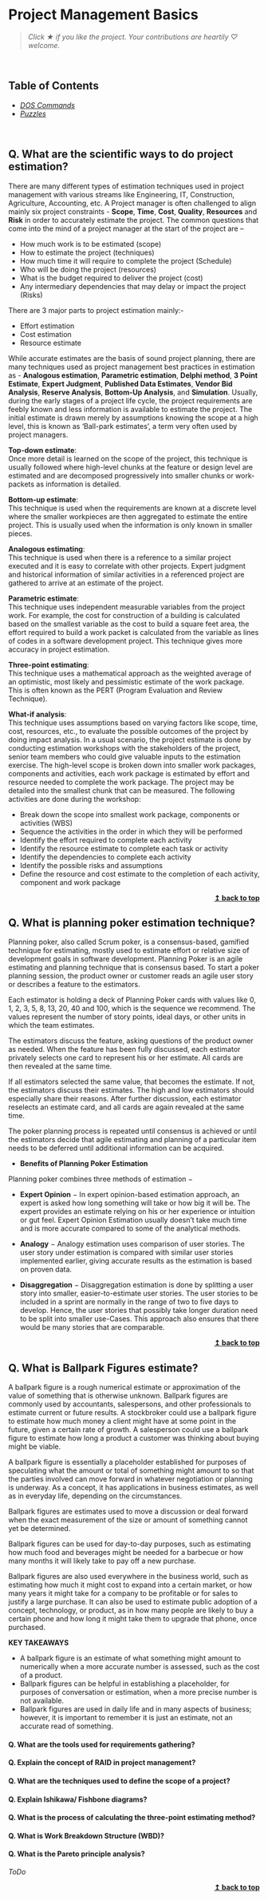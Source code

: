 # Project Management Basics

> *Click &#9733; if you like the project. Your contributions are heartily ♡ welcome.*

<br/>

## Table of Contents

* *[DOS Commands](dos-commands.md)*
* *[Puzzles](puzzles.md)*

<br/>

## Q. What are the scientific ways to do project estimation?

There are many different types of estimation techniques used in project management with various streams like Engineering, IT, Construction, Agriculture, Accounting, etc. A Project manager is often challenged to align mainly six project constraints - **Scope**, **Time**, **Cost**, **Quality**, **Resources** and **Risk** in order to accurately estimate the project. The common questions that come into the mind of a project manager at the start of the project are –

* How much work is to be estimated (scope)
* How to estimate the project (techniques)
* How much time it will require to complete the project (Schedule)
* Who will be doing the project (resources)
* What is the budget required to deliver the project (cost)
* Any intermediary dependencies that may delay or impact the project (Risks)

There are 3 major parts to project estimation mainly:-

* Effort estimation
* Cost estimation
* Resource estimate

While accurate estimates are the basis of sound project planning, there are many techniques used as project management best practices in estimation as - **Analogous estimation**, **Parametric estimation**, **Delphi method**, **3 Point Estimate**, **Expert Judgment**, **Published Data Estimates**, **Vendor Bid Analysis**, **Reserve Analysis**, **Bottom-Up Analysis**, and **Simulation**. Usually, during the early stages of a project life cycle, the project requirements are feebly known and less information is available to estimate the project. The initial estimate is drawn merely by assumptions knowing the scope at a high level, this is known as ‘Ball-park estimates’, a term very often used by project managers.

**Top-down estimate**:  
Once more detail is learned on the scope of the project, this technique is usually followed where high-level chunks at the feature or design level are estimated and are decomposed progressively into smaller chunks or work-packets as information is detailed.

**Bottom-up estimate**:  
This technique is used when the requirements are known at a discrete level where the smaller workpieces are then aggregated to estimate the entire project. This is usually used when the information is only known in smaller pieces.

**Analogous estimating**:  
This technique is used when there is a reference to a similar project executed and it is easy to correlate with other projects. Expert judgment and historical information of similar activities in a referenced project are gathered to arrive at an estimate of the project.

**Parametric estimate**:  
This technique uses independent measurable variables from the project work.  For example, the cost for construction of a building is calculated based on the smallest variable as the cost to build a square feet area, the effort required to build a work packet is calculated from the variable as lines of codes in a software development project. This technique gives more accuracy in project estimation.

**Three-point estimating**:  
This technique uses a mathematical approach as the weighted average of an optimistic, most likely and pessimistic estimate of the work package. This is often known as the PERT (Program Evaluation and Review Technique).

**What-if analysis**:  
This technique uses assumptions based on varying factors like scope, time, cost, resources, etc., to evaluate the possible outcomes of the project by doing impact analysis. In a usual scenario, the project estimate is done by conducting estimation workshops with the stakeholders of the project, senior team members who could give valuable inputs to the estimation exercise. The high-level scope is broken down into smaller work packages, components and activities, each work package is estimated by effort and resource needed to complete the work package. The project may be detailed into the smallest chunk that can be measured. The following activities are done during the workshop:

* Break down the scope into smallest work package, components or activities (WBS)
* Sequence the activities in the order in which they will be performed
* Identify the effort required to complete each activity
* Identify the resource estimate to complete each task or activity
* Identify the dependencies to complete each activity
* Identify the possible risks and assumptions
* Define the resource and cost estimate to the completion of each activity, component and work package

<div align="right">
    <b><a href="#">↥ back to top</a></b>
</div>

## Q. What is planning poker estimation technique?

Planning poker, also called Scrum poker, is a consensus-based, gamified technique for estimating, mostly used to estimate effort or relative size of development goals in software development. Planning Poker is an agile estimating and planning technique that is consensus based. To start a poker planning session, the product owner or customer reads an agile user story or describes a feature to the estimators. 

Each estimator is holding a deck of Planning Poker cards with values like 0, 1, 2, 3, 5, 8, 13, 20, 40 and 100, which is the sequence we recommend. The values represent the number of story points, ideal days, or other units in which the team estimates.

The estimators discuss the feature, asking questions of the product owner as needed. When the feature has been fully discussed, each estimator privately selects one card to represent his or her estimate. All cards are then revealed at the same time.

If all estimators selected the same value, that becomes the estimate. If not, the estimators discuss their estimates. The high and low estimators should especially share their reasons. After further discussion, each estimator reselects an estimate card, and all cards are again revealed at the same time.

The poker planning process is repeated until consensus is achieved or until the estimators decide that agile estimating and planning of a particular item needs to be deferred until additional information can be acquired.

* **Benefits of Planning Poker Estimation**  

Planning poker combines three methods of estimation −

* **Expert Opinion** − In expert opinion-based estimation approach, an expert is asked how long something will take or how big it will be. The expert provides an estimate relying on his or her experience or intuition or gut feel. Expert Opinion Estimation usually doesn’t take much time and is more accurate compared to some of the analytical methods.

* **Analogy** − Analogy estimation uses comparison of user stories. The user story under estimation is compared with similar user stories implemented earlier, giving accurate results as the estimation is based on proven data.

* **Disaggregation** − Disaggregation estimation is done by splitting a user story into smaller, easier-to-estimate user stories. The user stories to be included in a sprint are normally in the range of two to five days to develop. Hence, the user stories that possibly take longer duration need to be split into smaller use-Cases. This approach also ensures that there would be many stories that are comparable.

<div align="right">
    <b><a href="#">↥ back to top</a></b>
</div>

## Q. What is Ballpark Figures estimate?

A ballpark figure is a rough numerical estimate or approximation of the value of something that is otherwise unknown. Ballpark figures are commonly used by accountants, salespersons, and other professionals to estimate current or future results. A stockbroker could use a ballpark figure to estimate how much money a client might have at some point in the future, given a certain rate of growth. A salesperson could use a ballpark figure to estimate how long a product a customer was thinking about buying might be viable.

A ballpark figure is essentially a placeholder established for purposes of speculating what the amount or total of something might amount to so that the parties involved can move forward in whatever negotiation or planning is underway. As a concept, it has applications in business estimates, as well as in everyday life, depending on the circumstances.

Ballpark figures are estimates used to move a discussion or deal forward when the exact measurement of the size or amount of something cannot yet be determined.

Ballpark figures can be used for day-to-day purposes, such as estimating how much food and beverages might be needed for a barbecue or how many months it will likely take to pay off a new purchase.

Ballpark figures are also used everywhere in the business world, such as estimating how much it might cost to expand into a certain market, or how many years it might take for a company to be profitable or for sales to justify a large purchase. It can also be used to estimate public adoption of a concept, technology, or product, as in how many people are likely to buy a certain phone and how long it might take them to upgrade that phone, once purchased.

**KEY TAKEAWAYS**  

* A ballpark figure is an estimate of what something might amount to numerically when a more accurate number is assessed, such as the cost of a product.
* Ballpark figures can be helpful in establishing a placeholder, for purposes of conversation or estimation, when a more precise number is not available.
* Ballpark figures are used in daily life and in many aspects of business; however, it is important to remember it is just an estimate, not an accurate read of something.

#### Q. What are the tools used for requirements gathering?
#### Q. Explain the concept of RAID in project management?
#### Q. What are the techniques used to define the scope of a project? 
#### Q. Explain Ishikawa/ Fishbone diagrams?
#### Q. What is the process of calculating the three-point estimating method?
#### Q. What is Work Breakdown Structure (WBD)?
#### Q. What is the Pareto principle analysis?

*ToDo*

<div align="right">
    <b><a href="#">↥ back to top</a></b>
</div>
